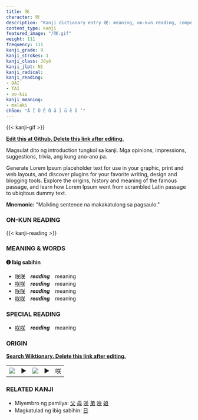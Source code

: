 ```yaml
---
title: 咲
character: 咲
description: "Kanji dictionary entry 咲: meaning, on-kun reading, compounds, origin, related kanji"
content_type: kanji
featured_image: "/咲.gif"
weight: 111
frequency: 111
kanji_grade: 9
kanji_strokes: 1
kanji_class: Jōyō
kanji_jlpt: N1
kanji_radical: 
kanji_reading: 
- DAI
- TAI
- oo-kii
kanji_meaning:
- malaki
chōon: "Ā Ī Ū Ē Ō ā ī ū ē ō ’"
---
```

[//]: # (Don't edit the line below. Kanji animated GIF code is automatically generated.)
{{< kanji-gif >}}

[//]: # (Edit below this line.)

**[Edit this at Github. Delete this link after editing.](https://github.com/tim0g/tim/tree/main/content/kanji/咲/index.md)**

Magsulat dito ng introduction tungkol sa kanji. Mga opinions, impressions, suggestions, trivia, ang kung ano-ano pa.

Generate Lorem Ipsum placeholder text for use in your graphic, print and web layouts, and discover plugins for your favorite writing, design and blogging tools. Explore the origins, history and meaning of the famous passage, and learn how Lorem Ipsum went from scrambled Latin passage to ubiqitous dummy text.
 
**Mnemonic:** "Maikling sentence na makakatulong sa pagsaulo."

### ON-KUN READING

[//]: # (Don't edit the line below. ON-KUN READING code is automatically generated.)
{{< kanji-reading >}}

### MEANING & WORDS

#### ➊ **Ibig sabihin**
  - [咲](../咲)[咲](../咲)　***reading***　meaning
  - [咲](../咲)[咲](../咲)　***reading***　meaning
  - [咲](../咲)[咲](../咲)　***reading***　meaning
  - [咲](../咲)[咲](../咲)　***reading***　meaning

### SPECIAL READING
  - [咲](../咲)[咲](../咲)　***reading***　meaning

### ORIGIN

**[Search Wiktionary. Delete this link after editing.](https://wiktionary.org/wiki/咲)**
<table class="kanji-table"><tr><td>
<img src="60px-咲-bronze.svg.png">
</td><td>▶</td><td>
<img src="60px-咲-oracle.svg.png">
</td><td>▶</td>
<td class="kanji-origin">咲</td>
</tr></table>

### RELATED KANJI
- Miyembro ng pamilya: [父](../父) [母](../母) [咲](../咲) [弟](../弟) [咲](../咲) [娘](../娘)
- Magkatulad ng ibig sabihin: [日](../日)
